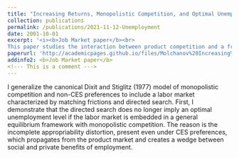 ```yaml
---
title: "Increasing Returns, Monopolistic Competition, and Optimal Unemployment"
collection: publications
permalink: /publications/2021-11-12-Unemployment
date: 2001-10-01
excerpt: '<i><b>Job Market paper</b><br>  
This paper studies the interaction between product competition and a frictional labour market.</i>'
paperurl: 'http://academicpages.github.io/files/Molchanov%20Increasing%20Returns%20and%20Unemployment.pdf'
addinfo2: <b>Job Market paper</b>
<!--- This is a comment --->
---
```

I generalize the canonical Dixit and Stiglitz (1977) model of monopolistic competition and non-CES preferences to include a labor market characterized by matching frictions and directed search. First, I demonstrate that the directed search does no longer imply an optimal unemployment level if the labor market is embedded in a general equilibrium framework with monopolistic competition. The reason is the incomplete appropriability distortion, present even under CES preferences, which propagates from the product market and creates a wedge between social and private benefits of employment.
